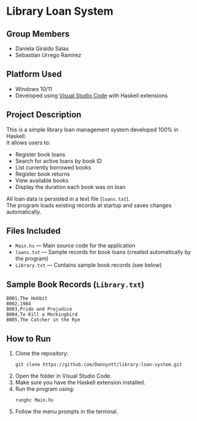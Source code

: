 # Library Loan System

## Group Members
- Daniela Giraldo Salas
- Sebastian Urrego Ramirez

## Platform Used
- Windows 10/11
- Developed using [Visual Studio Code](https://code.visualstudio.com/) with Haskell extensions

## Project Description
This is a simple library loan management system developed 100% in Haskell.  
It allows users to:
- Register book loans
- Search for active loans by book ID
- List currently borrowed books
- Register book returns
- View available books
- Display the duration each book was on loan

All loan data is persisted in a text file (`loans.txt`).  
The program loads existing records at startup and saves changes automatically.

## Files Included
- `Main.hs` — Main source code for the application
- `loans.txt` — Sample records for book loans (created automatically by the program)
- `Library.txt` — Contains sample book records (see below)

## Sample Book Records (`Library.txt`)
```
B001,The Hobbit
B002,1984
B003,Pride and Prejudice
B004,To Kill a Mockingbird
B005,The Catcher in the Rye
```

## How to Run
1. Clone the repository:
    ```
    git clone https://github.com/Dannyntt/library-loan-system.git
    ```
2. Open the folder in Visual Studio Code.
3. Make sure you have the Haskell extension installed.
4. Run the program using:
    ```
    runghc Main.hs
    ```
5. Follow the menu prompts in the terminal.
